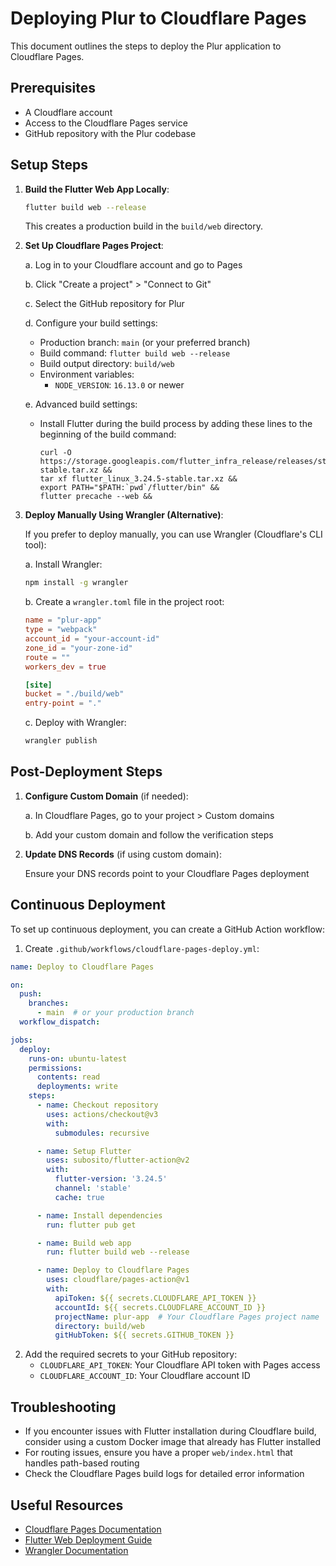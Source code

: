 # Deploying Plur to Cloudflare Pages

This document outlines the steps to deploy the Plur application to Cloudflare Pages.

## Prerequisites

- A Cloudflare account
- Access to the Cloudflare Pages service
- GitHub repository with the Plur codebase

## Setup Steps

1. **Build the Flutter Web App Locally**:
   ```bash
   flutter build web --release
   ```
   This creates a production build in the `build/web` directory.

2. **Set Up Cloudflare Pages Project**:
   
   a. Log in to your Cloudflare account and go to Pages
   
   b. Click "Create a project" > "Connect to Git"
   
   c. Select the GitHub repository for Plur
   
   d. Configure your build settings:
      - Production branch: `main` (or your preferred branch)
      - Build command: `flutter build web --release`
      - Build output directory: `build/web`
      - Environment variables:
        - `NODE_VERSION`: `16.13.0` or newer
      
   e. Advanced build settings:
      - Install Flutter during the build process by adding these lines to the beginning of the build command:
        ```
        curl -O https://storage.googleapis.com/flutter_infra_release/releases/stable/linux/flutter_linux_3.24.5-stable.tar.xz &&
        tar xf flutter_linux_3.24.5-stable.tar.xz &&
        export PATH="$PATH:`pwd`/flutter/bin" &&
        flutter precache --web &&
        ```

3. **Deploy Manually Using Wrangler (Alternative)**:
   
   If you prefer to deploy manually, you can use Wrangler (Cloudflare's CLI tool):
   
   a. Install Wrangler:
   ```bash
   npm install -g wrangler
   ```
   
   b. Create a `wrangler.toml` file in the project root:
   ```toml
   name = "plur-app"
   type = "webpack"
   account_id = "your-account-id"
   zone_id = "your-zone-id"
   route = ""
   workers_dev = true
   
   [site]
   bucket = "./build/web"
   entry-point = "."
   ```
   
   c. Deploy with Wrangler:
   ```bash
   wrangler publish
   ```

## Post-Deployment Steps

1. **Configure Custom Domain** (if needed):
   
   a. In Cloudflare Pages, go to your project > Custom domains
   
   b. Add your custom domain and follow the verification steps

2. **Update DNS Records** (if using custom domain):
   
   Ensure your DNS records point to your Cloudflare Pages deployment

## Continuous Deployment

To set up continuous deployment, you can create a GitHub Action workflow:

1. Create `.github/workflows/cloudflare-pages-deploy.yml`:

```yaml
name: Deploy to Cloudflare Pages

on:
  push:
    branches:
      - main  # or your production branch
  workflow_dispatch:

jobs:
  deploy:
    runs-on: ubuntu-latest
    permissions:
      contents: read
      deployments: write
    steps:
      - name: Checkout repository
        uses: actions/checkout@v3
        with:
          submodules: recursive

      - name: Setup Flutter
        uses: subosito/flutter-action@v2
        with:
          flutter-version: '3.24.5'
          channel: 'stable'
          cache: true

      - name: Install dependencies
        run: flutter pub get

      - name: Build web app
        run: flutter build web --release

      - name: Deploy to Cloudflare Pages
        uses: cloudflare/pages-action@v1
        with:
          apiToken: ${{ secrets.CLOUDFLARE_API_TOKEN }}
          accountId: ${{ secrets.CLOUDFLARE_ACCOUNT_ID }}
          projectName: plur-app  # Your Cloudflare Pages project name
          directory: build/web
          gitHubToken: ${{ secrets.GITHUB_TOKEN }}
```

2. Add the required secrets to your GitHub repository:
   - `CLOUDFLARE_API_TOKEN`: Your Cloudflare API token with Pages access
   - `CLOUDFLARE_ACCOUNT_ID`: Your Cloudflare account ID

## Troubleshooting

- If you encounter issues with Flutter installation during Cloudflare build, consider using a custom Docker image that already has Flutter installed
- For routing issues, ensure you have a proper `web/index.html` that handles path-based routing
- Check the Cloudflare Pages build logs for detailed error information

## Useful Resources

- [Cloudflare Pages Documentation](https://developers.cloudflare.com/pages/)
- [Flutter Web Deployment Guide](https://docs.flutter.dev/deployment/web)
- [Wrangler Documentation](https://developers.cloudflare.com/workers/wrangler/)